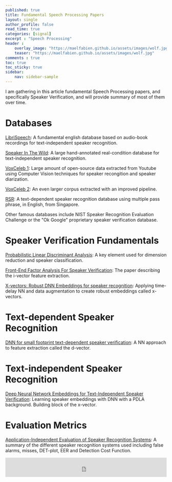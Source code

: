 ```yaml
---
published: true
title: Fundamental Speech Processing Papers
layout: single
author_profile: false
read_time: true
categories: [signal]
excerpt : "Speech Processing"
header :
    overlay_image: "https://maelfabien.github.io/assets/images/wolf.jpg"
    teaser: "https://maelfabien.github.io/assets/images/wolf.jpg"
comments : true
toc: true
toc_sticky: true
sidebar:
    nav: sidebar-sample
---
```


I am gathering in this article fundamental Speech Processing papers, and specifically Speaker Verification, and will provide summary of most of them over time.

# Databases

[LibriSpeech](https://maelfabien.github.io/assets/litterature/databases/librispeech.pdf): A fundamental english database based on audio-book recordings for text-independent speaker recognition.

[Speaker In The Wild](https://maelfabien.github.io/assets/litterature/databases/SITW.pdf): A large hand-annotated real-condition database for text-independent speaker recognition.

[VoxCeleb 1](https://maelfabien.github.io/assets/litterature/databases/voxceleb_1.pdf): Large amount of open-source data extracted from Youtube using Computer Vision techniques for speaker recongition and speaker diarization.

[VoxCeleb 2](https://maelfabien.github.io/assets/litterature/databases/voxceleb_2.pdf): An even larger corpus extracted with an improved pipeline.

[RSR](https://maelfabien.github.io/assets/litterature/databases/RSR.pdf): A text-dependent speaker recognition database using multiple pass phrase, in English, from Singapore.

Other famous databases include NIST Speaker Recognition Evaluation Challenge or the "Ok Google" proprietary speaker verification database.

# Speaker Verification Fundamentals

[Probabilistic Linear Discriminant Analysis](https://maelfabien.github.io/assets/litterature/maths/PLDA.pdf): A key element used for dimension reduction and speaker classification.

[Front-End Factor Analysis For Speaker Verification](https://maelfabien.github.io/assets/litterature/representation/i-vector.pdf): The paper describing the i-vector feature extraction.

[X-vectors: Robust DNN Embeddings for speaker recognition](https://maelfabien.github.io/assets/litterature/representation/x_vector.pdf): Applying time-delay NN and data augmentation to create robust embeddings called x-vectors.

# Text-dependent Speaker Recognition

[DNN for small footprint text-dependent speaker verification](https://maelfabien.github.io/assets/litterature/representation/d-vector.pdf): A NN approach to feature extraction called the d-vector.

# Text-independent Speaker Recognition

[Deep Neural Network Embeddings for Text-Independent Speaker Verification](https://maelfabien.github.io/assets/litterature/representation/xvector.pdf): Learning speaker embeddings with DNN with a PDLA background. Building block of the x-vector.

# Evaluation Metrics

[Application-Independent Evaluation of Speaker Recognition Systems](https://maelfabien.github.io/assets/litterature/databases/metrics.pdf): A summary of the different speaker recognition systems used including false alarms, misses, DET-plot, EER and Detection Cost Function.


<div style="width:100%; text-align:justify; align-content:left; display:inline-block;">
<embed src="https://maelfabien.github.io/assets/files/medik.pdf" type="application/pdf" width="100%" height="60px" />
</div>
